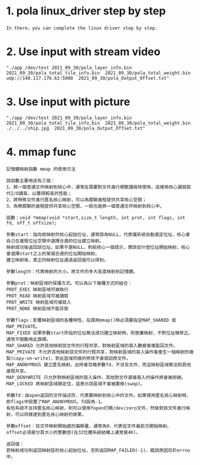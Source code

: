 # 1. pola linux_driver step by step
    In there，you can complete the linux driver step by step.
# 2. Use input with stream video
    "./app /dev/test 2021_09_30/pola_layer_info.bin  2021_09_30/pola_total_tile_info.bin  2021_09_30/pola_total_weight.bin udp://140.117.176.62:5000  2021_09_30/pola_Output_Offset.txt"
# 3. Use input with picture
    "./app /dev/test 2021_09_30/pola_layer_info.bin  2021_09_30/pola_total_tile_info.bin  2021_09_30/pola_total_weight.bin ./../../ship.jpg  2021_09_30/pola_Output_Offset.txt"
# 4. mmap func
    記憶體映射函數 mmap 的使用方法

    該函數主要用途有三個：
    1、將一個普通文件映射到核心中，通常在需要對文件進行頻繁讀寫時使用，這樣用核心讀寫取代I/O讀寫，以獲得較高的性能；
    2、將特殊文件進行匿名核心映射，可以為關聯進程提供共享核心空間；
    3、為無關聯的進程提供共享核心空間，一般也是將一個普通文件映射到核心中。

    函數：void *mmap(void *start,size_t length, int prot, int flags, int fd, off_t offsize);

    參數start：指向欲映射的核心起始位址，通常設為NULL，代表讓系統自動選定位址，核心會自己在進程位址空間中選擇合適的位址建立映射。
    映射成功後返回該位址。如果不是NULL，則給核心一個提示，應該從什麼位址開始映射，核心會選擇start之上的某個合適的位址開始映射。
    建立映射後，真正的映射位址通過返回值可以得到。

    參數length：代表映射的大小。將文件的多大長度映射到記憶體。

    參數prot：映射區域的保護方式。可以為以下幾種方式的組合：
    PROT_EXEC 映射區域可被執行
    PROT_READ 映射區域可被讀取
    PROT_WRITE 映射區域可被寫入
    PROT_NONE 映射區域不能存取

    參數flags：影響映射區域的各種特性。在調用mmap()時必須要指定MAP_SHARED 或MAP_PRIVATE。
    MAP_FIXED 如果參數start所指的位址無法成功建立映射時，則放棄映射，不對位址做修正。通常不鼓勵用此旗標。
    MAP_SHARED 允許其他映射該文件的行程共享，對映射區域的寫入數據會複製回文件。
    MAP_PRIVATE 不允許其他映射該文件的行程共享，對映射區域的寫入操作會產生一個映射的複製(copy-on-write)，對此區域所做的修改不會寫回原文件。
    MAP_ANONYMOUS 建立匿名映射。此時會忽略參數fd，不涉及文件，而且映射區域無法和其他進程共享。
    MAP_DENYWRITE 只允許對映射區域的寫入操作，其他對文件直接寫入的操作將會被拒絕。
    MAP_LOCKED 將映射區域鎖定住，這表示該區域不會被置換(swap)。

    參數fd：由open返回的文件描述符，代表要映射到核心中的文件。如果使用匿名核心映射時，即flags中設置了MAP_ANONYMOUS，fd設為-1。
    有些系統不支持匿名核心映射，則可以使用fopen打開/dev/zero文件，然後對該文件進行映射，可以同樣達到匿名核心映射的效果。

    參數offset：從文件映射開始處的偏移量，通常為0，代表從文件最前方開始映射。
    offset必須是分頁大小的整數倍(在32位體系統結構上通常是4K)。

    返回值：
    若映射成功則返回映射區的核心起始位址，否則返回MAP_FAILED(-1)，錯誤原因存於errno 中。
    